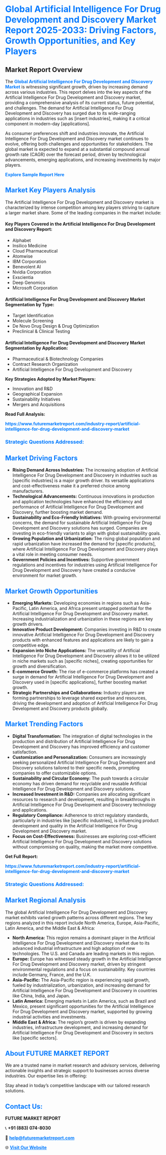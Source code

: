 <h1 style="color: #007BFF;">Global Artificial Intelligence For Drug Development and Discovery Market Report 2025-2033: Driving Factors, Growth Opportunities, and Key Players</h1>

<section id="overview">
<h2>Market Report Overview</h2>
<p>The <a href="https://www.futuremarketreport.com/industry-report/artificial-intelligence-for-drug-development-and-discovery-market" style="color: #007BFF; text-decoration: none;"><strong>Global Artificial Intelligence For Drug Development and Discovery Market</strong></a> is witnessing significant growth, driven by increasing demand across various industries. This report delves into the key aspects of the Artificial Intelligence For Drug Development and Discovery market, providing a comprehensive analysis of its current status, future potential, and challenges. The demand for Artificial Intelligence For Drug Development and Discovery has surged due to its wide-ranging applications in industries such as [insert industries], making it a critical component in modern-day [applications].</p>
<p>As consumer preferences shift and industries innovate, the Artificial Intelligence For Drug Development and Discovery market continues to evolve, offering both challenges and opportunities for stakeholders. The global market is expected to expand at a substantial compound annual growth rate (CAGR) over the forecast period, driven by technological advancements, emerging applications, and increasing investments by major players.</p>
</section>

<section id="overview">
<p><a href="https://www.futuremarketreport.com/request-sample/reportId=122192" style="color: #007BFF; text-decoration: none;"><strong>Explore Sample Report Here</strong></a></p>
</section>

<section id="key-players">
<h2 style="color: #007BFF;">Market Key Players Analysis</h2>
<p>The Artificial Intelligence For Drug Development and Discovery market is characterized by intense competition among key players striving to capture a larger market share. Some of the leading companies in the market include:</p>
<h4>Key Players Covered in the Artificial Intelligence For Drug Development and Discovery Report:</h4>
<ul><li>Alphabet</li><li>Insilico Medicine</li><li>Cloud Pharmaceutical</li><li>Atomwise</li><li>IBM Corporation</li><li>Benevolent AI</li><li>Nvidia Corporation</li><li>Exscientia</li><li>Deep Genomics</li><li>Microsoft Corporation</li></ul>
<h4>Artificial Intelligence For Drug Development and Discovery Market Segmentation by Type:</h4>
<ul><li>Target Identification</li><li>Molecule Screening</li><li>De Novo Drug Design &amp; Drug Optimization</li><li>Preclinical &amp; Clinical Testing</li></ul>

<h4>Artificial Intelligence For Drug Development and Discovery Market Segmentation by Application:</h4>
<ul><li>Pharmaceutical &amp; Biotechnology Companies</li><li>Contract Research Organization</li><li>Artificial Intelligence For Drug Development and Discovery</li></ul>
<p><strong>Key Strategies Adopted by Market Players:</strong></p>
<ul>
<li>Innovation and R&D</li>
<li>Geographical Expansion</li>
<li>Sustainability Initiatives</li>
<li>Mergers and Acquisitions</li>
</ul>
</section>

<section>
<p><strong>Read Full Analysis: </strong></p><a href="https://www.futuremarketreport.com/industry-report/artificial-intelligence-for-drug-development-and-discovery-market" style="color: #007BFF; text-decoration: none;"><strong>https://www.futuremarketreport.com/industry-report/artificial-intelligence-for-drug-development-and-discovery-market</strong></a>
<h3 style="color: #007BFF;">Strategic Questions Addressed:</h3>
</section>

<section id="driving-factors">
<h2 style="color: #007BFF;">Market Driving Factors</h2>
<ul>
<li><strong>Rising Demand Across Industries:</strong> The increasing adoption of Artificial Intelligence For Drug Development and Discovery in industries such as [specific industries] is a major growth driver. Its versatile applications and cost-effectiveness make it a preferred choice among manufacturers.</li>
<li><strong>Technological Advancements:</strong> Continuous innovations in production and application technologies have enhanced the efficiency and performance of Artificial Intelligence For Drug Development and Discovery, further boosting market demand.</li>
<li><strong>Sustainability and Eco-Friendly Initiatives:</strong> With growing environmental concerns, the demand for sustainable Artificial Intelligence For Drug Development and Discovery solutions has surged. Companies are investing in eco-friendly variants to align with global sustainability goals.</li>
<li><strong>Growing Population and Urbanization:</strong> The rising global population and rapid urbanization have increased the demand for [specific products], where Artificial Intelligence For Drug Development and Discovery plays a vital role in meeting consumer needs.</li>
<li><strong>Government Policies and Incentives:</strong> Supportive government regulations and incentives for industries using Artificial Intelligence For Drug Development and Discovery have created a conducive environment for market growth.</li>
</ul>
</section>

<section id="growth-opportunities">
<h2 style="color: #007BFF;">Market Growth Opportunities</h2>
<ul>
<li><strong>Emerging Markets:</strong> Developing economies in regions such as Asia-Pacific, Latin America, and Africa present untapped potential for the Artificial Intelligence For Drug Development and Discovery market. Increasing industrialization and urbanization in these regions are key growth drivers.</li>
<li><strong>Innovative Product Development:</strong> Companies investing in R&D to create innovative Artificial Intelligence For Drug Development and Discovery products with enhanced features and applications are likely to gain a competitive edge.</li>
<li><strong>Expansion into Niche Applications:</strong> The versatility of Artificial Intelligence For Drug Development and Discovery allows it to be utilized in niche markets such as [specific niches], creating opportunities for growth and diversification.</li>
<li><strong>E-commerce Growth:</strong> The rise of e-commerce platforms has created a surge in demand for Artificial Intelligence For Drug Development and Discovery used in [specific applications], further boosting market growth.</li>
<li><strong>Strategic Partnerships and Collaborations:</strong> Industry players are forming partnerships to leverage shared expertise and resources, driving the development and adoption of Artificial Intelligence For Drug Development and Discovery products globally.</li>
</ul>
</section>

<section id="trending-factors">
<h2 style="color: #007BFF;">Market Trending Factors</h2>
<ul>
<li><strong>Digital Transformation:</strong> The integration of digital technologies in the production and distribution of Artificial Intelligence For Drug Development and Discovery has improved efficiency and customer satisfaction.</li>
<li><strong>Customization and Personalization:</strong> Consumers are increasingly seeking personalized Artificial Intelligence For Drug Development and Discovery solutions tailored to their specific needs, prompting companies to offer customizable options.</li>
<li><strong>Sustainability and Circular Economy:</strong> The push towards a circular economy has driven demand for recyclable and reusable Artificial Intelligence For Drug Development and Discovery solutions.</li>
<li><strong>Increased Investment in R&D:</strong> Companies are allocating significant resources to research and development, resulting in breakthroughs in Artificial Intelligence For Drug Development and Discovery technology and applications.</li>
<li><strong>Regulatory Compliance:</strong> Adherence to strict regulatory standards, particularly in industries like [specific industries], is influencing product development and quality in the Artificial Intelligence For Drug Development and Discovery market.</li>
<li><strong>Focus on Cost-Effectiveness:</strong> Businesses are exploring cost-efficient Artificial Intelligence For Drug Development and Discovery solutions without compromising on quality, making the market more competitive.</li>
</ul>
</section>

<section>
<p><strong>Get Full Report: </strong></p><a href="https://www.futuremarketreport.com/industry-report/artificial-intelligence-for-drug-development-and-discovery-market" style="color: #007BFF; text-decoration: none;"><strong>https://www.futuremarketreport.com/industry-report/artificial-intelligence-for-drug-development-and-discovery-market</strong></a>
<h3 style="color: #007BFF;">Strategic Questions Addressed:</h3>
</section>


<section id="regional-analysis">
<h2 style="color: #007BFF;">Market Regional Analysis</h2>
<p>The global Artificial Intelligence For Drug Development and Discovery market exhibits varied growth patterns across different regions. The key regions analyzed in this report include North America, Europe, Asia-Pacific, Latin America, and the Middle East & Africa:</p>
<ul>
<li><strong>North America:</strong> This region remains a dominant player in the Artificial Intelligence For Drug Development and Discovery market due to its advanced industrial infrastructure and high adoption of new technologies. The U.S. and Canada are leading markets in this region.</li>
<li><strong>Europe:</strong> Europe has witnessed steady growth in the Artificial Intelligence For Drug Development and Discovery market, driven by stringent environmental regulations and a focus on sustainability. Key countries include Germany, France, and the U.K.</li>
<li><strong>Asia-Pacific:</strong> The Asia-Pacific region is experiencing rapid growth, fueled by industrialization, urbanization, and increasing demand for Artificial Intelligence For Drug Development and Discovery in countries like China, India, and Japan.</li>
<li><strong>Latin America:</strong> Emerging markets in Latin America, such as Brazil and Mexico, present significant opportunities for the Artificial Intelligence For Drug Development and Discovery market, supported by growing industrial activities and investments.</li>
<li><strong>Middle East & Africa:</strong> The region’s growth is driven by expanding industries, infrastructure development, and increasing demand for Artificial Intelligence For Drug Development and Discovery in sectors like [specific sectors].</li>
</ul>
</section>

<footer>
<h2 style="color: #007BFF;">About FUTURE MARKET REPORT</h2>
<p>We are a trusted name in market research and advisory services, delivering actionable insights and strategic support to businesses across diverse industries. Our expertise lies in offering:</p>

<p>Stay ahead in today’s competitive landscape with our tailored research solutions.</p>

<h2 style="color: #007BFF;">Contact Us:</h2>
<p><strong>FUTURE MARKET REPORT</strong></p>
<p>📞 <strong>+91 (883) 074-8030</strong></p>
<p>📧 <strong><a href="mailto:help@futuremarketreport.com" style="color: #007BFF;">help@futuremarketreport.com</a></strong></p>
<p>🌐 <strong><a href="https://www.futuremarketreport.com/" style="color: #007BFF;">Visit Our Website</a></strong></p>
</footer>